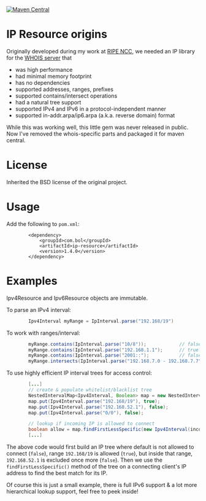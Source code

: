 [![Maven Central](https://img.shields.io/maven-central/v/com.bol/ip-resource.svg)](http://search.maven.org/#search%7Cga%7C1%7Ccom.bol)

# IP Resource origins

Originally developed during my work at [RIPE NCC](http://ripe.net), we needed an IP library for the [WHOIS server](http://github.com/RIPE-NCC/whois) that

* was high performance
* had minimal memory footprint
* has no dependencies
* supported addresses, ranges, prefixes
* supported contains/intersect operations
* had a natural tree support
* supported IPv4 and IPv6 in a protocol-independent manner
* supported in-addr.arpa/ip6.arpa (a.k.a. reverse domain) format

While this was working well, this little gem was never released in public. Now I've removed the whois-specific parts and packaged it for maven central.

# License

Inherited the BSD license of the original project.

# Usage

Add the following to `pom.xml`:

```
        <dependency>
            <groupId>com.bol</groupId>
            <artifactId>ip-resource</artifactId>
            <version>1.4.0</version>
        </dependency>
```

# Examples

Ipv4Resource and Ipv6Resource objects are immutable.

To parse an IPv4 interval:
```java
        Ipv4Interval myRange = IpInterval.parse("192.168/19")
```

To work with ranges/interval:
```java
        myRange.contains(IpInterval.parse("10/8"));            // false
        myRange.contains(IpInterval.parse("192.168.1.1");      // true
        myRange.contains(IpInterval.parse("2001::");           // false
        myRange.intersects(IpInterval.parse("192.168.7.0 - 192.168.7.7"));    // true
```

To use highly efficient IP interval trees for access control:
```java
        [...]
        // create & populate whitelist/blacklist tree
        NestedIntervalMap<Ipv4Interval, Boolean> map = new NestedIntervalMap<>();
        map.put(Ipv4Interval.parse("192.168/19"), true);
        map.put(Ipv4Interval.parse("192.168.52.1"), false);
        map.put(Ipv4Interval.parse("0/0"), false);

        // lookup if incoming IP is allowed to connect
        boolean allow = map.findFirstLessSpecific(new Ipv4Interval(incomingSocket.getInetAddress()));
        [...]
```
The above code would first build an IP tree where default is not allowed to connect (`false`), range `192.168/19` is allowed (`true`), but inside that range, `192.168.52.1` is excluded once more (`false`). Then we use the `findFirstLessSpecific()` method of the tree on a connecting client's IP address to find the best match for its IP.

Of course this is just a small example, there is full IPv6 support & a lot more hierarchical lookup support, feel free to peek inside!

